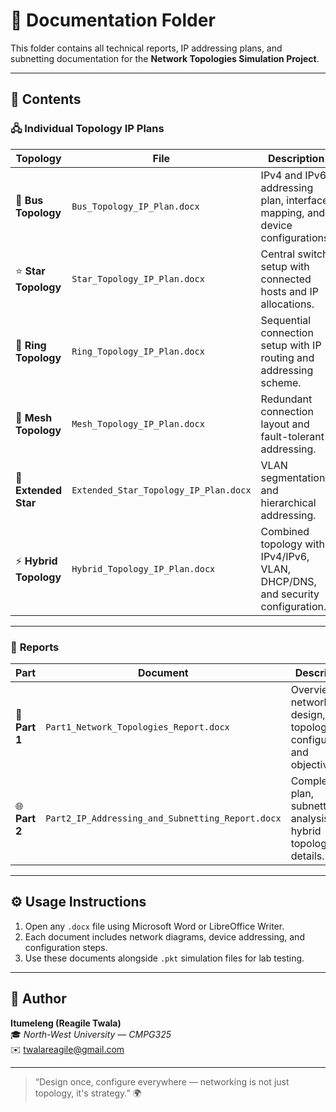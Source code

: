 # 📘 Documentation Folder

This folder contains all technical reports, IP addressing plans, and subnetting documentation for the **Network Topologies Simulation Project**.

---

## 🧩 Contents

### 🖧 **Individual Topology IP Plans**
| Topology | File | Description |
|-----------|------|-------------|
| 🚌 **Bus Topology** | `Bus_Topology_IP_Plan.docx` | IPv4 and IPv6 addressing plan, interface mapping, and device configurations. |
| ⭐ **Star Topology** | `Star_Topology_IP_Plan.docx` | Central switch setup with connected hosts and IP allocations. |
| 🔄 **Ring Topology** | `Ring_Topology_IP_Plan.docx` | Sequential connection setup with IP routing and addressing scheme. |
| 🔗 **Mesh Topology** | `Mesh_Topology_IP_Plan.docx` | Redundant connection layout and fault-tolerant addressing. |
| 🌟 **Extended Star** | `Extended_Star_Topology_IP_Plan.docx` | VLAN segmentation and hierarchical addressing. |
| ⚡ **Hybrid Topology** | `Hybrid_Topology_IP_Plan.docx` | Combined topology with IPv4/IPv6, VLAN, DHCP/DNS, and security configuration. |

---

### 📑 **Reports**
| Part | Document | Description |
|------|-----------|-------------|
| 🧭 **Part 1** | `Part1_Network_Topologies_Report.docx` | Overview of network design, topology configuration, and objectives. |
| 🌐 **Part 2** | `Part2_IP_Addressing_and_Subnetting_Report.docx` | Complete IP plan, subnetting analysis, and hybrid topology details. |

---

## ⚙️ Usage Instructions
1. Open any `.docx` file using Microsoft Word or LibreOffice Writer.  
2. Each document includes network diagrams, device addressing, and configuration steps.  
3. Use these documents alongside `.pkt` simulation files for lab testing.

---

## 🧠 Author
**Itumeleng (Reagile Twala)**  
🎓 *North-West University — CMPG325*  
✉️ twalareagile@gmail.com  

---

> “Design once, configure everywhere — networking is not just topology, it's strategy.” 🌍
